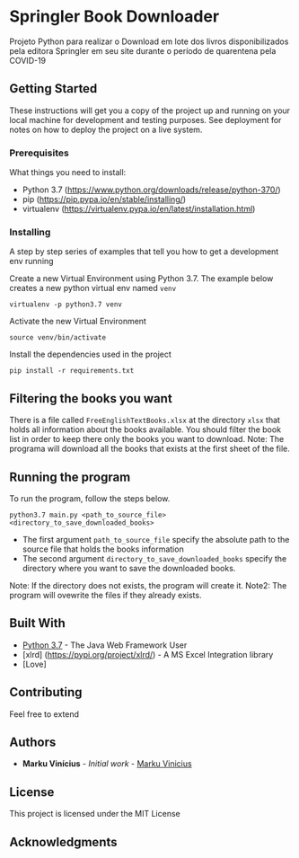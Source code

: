 # Springler Book Downloader

Projeto Python para realizar o Download em lote dos livros disponibilizados pela editora Springler em seu site durante o período de quarentena pela COVID-19

## Getting Started

These instructions will get you a copy of the project up and running on your local machine for development and testing purposes. See deployment for notes on how to deploy the project on a live system.

### Prerequisites

What things you need to install:

* Python 3.7 (https://www.python.org/downloads/release/python-370/)
* pip (https://pip.pypa.io/en/stable/installing/)
* virtualenv (https://virtualenv.pypa.io/en/latest/installation.html)

### Installing

A step by step series of examples that tell you how to get a development env running

Create a new Virtual Environment using Python 3.7. The example below creates a new python virtual env named `venv`

```
virtualenv -p python3.7 venv
```

Activate the new Virtual Environment

```
source venv/bin/activate
```

Install the dependencies used in the project

```
pip install -r requirements.txt
```

## Filtering the books you want


There is a file called `FreeEnglishTextBooks.xlsx` at the directory `xlsx` that holds all information about the books available. You should filter the book list in order to keep there only the books you want to download.
Note: The programa will download all the books that exists at the first sheet of the file.


## Running the program

To run the program, follow the steps below.

```
python3.7 main.py <path_to_source_file> <directory_to_save_downloaded_books>
```

* The first argument `path_to_source_file` specify the absolute path to the source file that holds the books information
* The second argument `directory_to_save_downloaded_books` specify the directory where you want to save the downloaded books. 

Note: If the directory does not exists, the program will create it.
Note2: The program will ovewrite the files if they already exists.


## Built With

* [Python 3.7](https://spring.io/projects/spring-boot) - The Java Web Framework User
* [xlrd] (https://pypi.org/project/xlrd/) - A MS Excel Integration library
* [Love]


## Contributing

Feel free to extend

## Authors

* **Marku Vinícius** - *Initial work* - [Marku Vinicius](https://github.com/markuvinicius)


## License

This project is licensed under the MIT License 

## Acknowledgments
